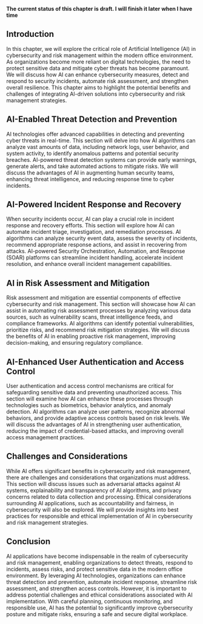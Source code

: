**The current status of this chapter is draft. I will finish it later when I have time**

Introduction
------------

In this chapter, we will explore the critical role of Artificial Intelligence (AI) in cybersecurity and risk management within the modern office environment. As organizations become more reliant on digital technologies, the need to protect sensitive data and mitigate cyber threats has become paramount. We will discuss how AI can enhance cybersecurity measures, detect and respond to security incidents, automate risk assessment, and strengthen overall resilience. This chapter aims to highlight the potential benefits and challenges of integrating AI-driven solutions into cybersecurity and risk management strategies.

AI-Enabled Threat Detection and Prevention
------------------------------------------

AI technologies offer advanced capabilities in detecting and preventing cyber threats in real-time. This section will delve into how AI algorithms can analyze vast amounts of data, including network logs, user behavior, and system activity, to identify anomalous patterns and potential security breaches. AI-powered threat detection systems can provide early warnings, generate alerts, and take automated actions to mitigate risks. We will discuss the advantages of AI in augmenting human security teams, enhancing threat intelligence, and reducing response time to cyber incidents.

AI-Powered Incident Response and Recovery
-----------------------------------------

When security incidents occur, AI can play a crucial role in incident response and recovery efforts. This section will explore how AI can automate incident triage, investigation, and remediation processes. AI algorithms can analyze security event data, assess the severity of incidents, recommend appropriate response actions, and assist in recovering from attacks. AI-powered Security Orchestration, Automation, and Response (SOAR) platforms can streamline incident handling, accelerate incident resolution, and enhance overall incident management capabilities.

AI in Risk Assessment and Mitigation
------------------------------------

Risk assessment and mitigation are essential components of effective cybersecurity and risk management. This section will showcase how AI can assist in automating risk assessment processes by analyzing various data sources, such as vulnerability scans, threat intelligence feeds, and compliance frameworks. AI algorithms can identify potential vulnerabilities, prioritize risks, and recommend risk mitigation strategies. We will discuss the benefits of AI in enabling proactive risk management, improving decision-making, and ensuring regulatory compliance.

AI-Enhanced User Authentication and Access Control
--------------------------------------------------

User authentication and access control mechanisms are critical for safeguarding sensitive data and preventing unauthorized access. This section will examine how AI can enhance these processes through technologies such as biometrics, behavior analytics, and anomaly detection. AI algorithms can analyze user patterns, recognize abnormal behaviors, and provide adaptive access controls based on risk levels. We will discuss the advantages of AI in strengthening user authentication, reducing the impact of credential-based attacks, and improving overall access management practices.

Challenges and Considerations
-----------------------------

While AI offers significant benefits in cybersecurity and risk management, there are challenges and considerations that organizations must address. This section will discuss issues such as adversarial attacks against AI systems, explainability and transparency of AI algorithms, and privacy concerns related to data collection and processing. Ethical considerations surrounding AI applications, such as accountability and fairness, in cybersecurity will also be explored. We will provide insights into best practices for responsible and ethical implementation of AI in cybersecurity and risk management strategies.

Conclusion
----------

AI applications have become indispensable in the realm of cybersecurity and risk management, enabling organizations to detect threats, respond to incidents, assess risks, and protect sensitive data in the modern office environment. By leveraging AI technologies, organizations can enhance threat detection and prevention, automate incident response, streamline risk assessment, and strengthen access controls. However, it is important to address potential challenges and ethical considerations associated with AI implementation. With careful planning, continuous monitoring, and responsible use, AI has the potential to significantly improve cybersecurity posture and mitigate risks, ensuring a safe and secure digital workplace.
